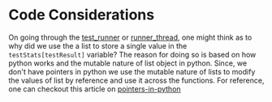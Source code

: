 # Code Considerations

On going through the [test_runner](../../core/test_runner.py) or [runner_thread](../../core/runner_thread.py), one might think as to why did we use the a list to store a single value in the `testStats[testResult]` variable?
The reason for doing so is based on how python works and the mutable nature of list object in python. Since, we don't have pointers in python we use the mutable nature of lists to modify the values of list by reference and use it across the functions. For reference, one can checkout this article on [pointers-in-python](https://unix.stackexchange.com/questions/321697/why-is-looping-over-finds-output-bad-practice)